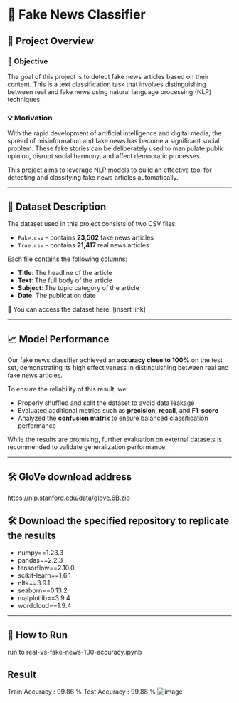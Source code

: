 # 📰 Fake News Classifier

## 📌 Project Overview

### 🎯 Objective
The goal of this project is to detect fake news articles based on their content. This is a text classification task that involves distinguishing between real and fake news using natural language processing (NLP) techniques.

### 💡 Motivation
With the rapid development of artificial intelligence and digital media, the spread of misinformation and fake news has become a significant social problem. These fake stories can be deliberately used to manipulate public opinion, disrupt social harmony, and affect democratic processes.

This project aims to leverage NLP models to build an effective tool for detecting and classifying fake news articles automatically.

---

## 📂 Dataset Description

The dataset used in this project consists of two CSV files:

- `Fake.csv` – contains **23,502** fake news articles  
- `True.csv` – contains **21,417** real news articles  

Each file contains the following columns:

- **Title**: The headline of the article  
- **Text**: The full body of the article  
- **Subject**: The topic category of the article  
- **Date**: The publication date  

🔗 You can access the dataset here: [insert link]

---

## 📈 Model Performance

Our fake news classifier achieved an **accuracy close to 100%** on the test set, demonstrating its high effectiveness in distinguishing between real and fake news articles.

To ensure the reliability of this result, we:
- Properly shuffled and split the dataset to avoid data leakage
- Evaluated additional metrics such as **precision**, **recall**, and **F1-score**
- Analyzed the **confusion matrix** to ensure balanced classification performance

While the results are promising, further evaluation on external datasets is recommended to validate generalization performance.

---
## 🛠️ GloVe download address
https://nlp.stanford.edu/data/glove.6B.zip

## 🛠️ Download the specified repository to replicate the results

- numpy==1.23.3
- pandas==2.2.3
- tensorflow==2.10.0
- scikit-learn==1.6.1
- nltk==3.9.1
- seaborn==0.13.2
- matplotlib==3.9.4
- wordcloud==1.9.4

---

## 🚀 How to Run

run to real-vs-fake-news-100-accuracy.ipynb

## Result

Train Accuracy : 99.86 %
Test Accuracy  : 99.88 %
![image](https://github.com/user-attachments/assets/1748a3d8-f88e-4a2b-a5e0-c40ec06fd296)
